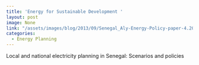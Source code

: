 ```yaml
---
title: 'Energy for Sustainable Development '
layout: post
image: None
link: "/assets/images/blog/2013/09/Senegal_Aly-Energy-Policy-paper-4.20.10-JEPO-S-10-00600.pdf"
categories:
  - Energy Planning
---
```


 Local and national electricity planning in Senegal: Scenarios and policies
